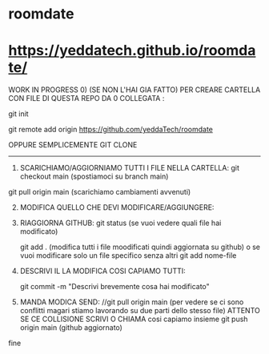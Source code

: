 # roomdate
# https://yeddatech.github.io/roomdate/
WORK IN PROGRESS
0) (SE NON L'HAI GIA FATTO) PER CREARE CARTELLA CON FILE DI QUESTA REPO DA 0 COLLEGATA :

  git init
  
  git remote add origin https://github.com/yeddaTech/roomdate

  OPPURE SEMPLICEMENTE GIT CLONE

--------------------------------------------------------------------------------------------------------------------------------------
1) SCARICHIAMO/AGGIORNIAMO TUTTI I FILE NELLA CARTELLA:
   git checkout main  (spostiamoci su branch main)
   
  git pull origin main (scarichiamo cambiamenti avvenuti)

2) MODIFICA QUELLO CHE DEVI MODIFICARE/AGGIUNGERE:
3) RIAGGIORNA GITHUB:
   git status (se vuoi vedere quali file hai modificato)

   git add .   (modifica tutti i file moodificati quindi aggiornata su github)
   o se vuoi modificare solo un file specifico senza altri
   git add nome-file
4) DESCRIVI IL LA MODIFICA COSI CAPIAMO TUTTI:
   
   git commit -m "Descrivi brevemente cosa hai modificato"

5)   MANDA MODICA SEND:
   //git pull origin main (per vedere se ci sono conflitti magari stiamo lavorando su due parti dello stesso file) ATTENTO SE CE COLLISIONE SCRIVI O CHIAMA cosi capiamo insieme 
   git push origin main (github aggiornato)

fine


